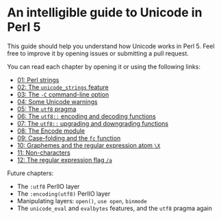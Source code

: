 # An intelligible guide to Unicode in Perl 5

This guide should help you understand how Unicode works in Perl 5. Feel free
to improve it by opening issues or submitting a pull request.

You can read each chapter by opening it or using the following links:

* [01: Perl strings](01-Perl-strings.mkdn)
* [02: The `unicode_strings` feature](02-unicode_strings.mkdn)
* [03: The `-C` command-line option](03-dash-C-CLI.mkdn)
* [04: Some Unicode warnings](04-Unicode-warnings.mkdn)
* [05: The `utf8` pragma](05-utf8-pragma.mkdn)
* [06: The `utf8::` encoding and decoding functions](06-encoding-decoding-functions.mkdn)
* [07: The `utf8::` upgrading and downgrading functions](07-upgrading-downgrading-functions.mkdn)
* [08: The Encode module](08-Encode-module.mkdn)
* [09: Case-folding and the `fc` function](09-Case-folding.mkdn)
* [10: Graphemes and the regular expression atom `\X`](10-Graphemes.mkdn)
* [11: Non-characters](11-Non-characters.mkdn)
* [12: The regular expression flag `/a`](12-regular-expression-flag-a.mkdn)

Future chapters:

* The `:utf8` PerlIO layer
* The `:encoding(utf8)` PerlIO layer
* Manipulating layers: `open()`, `use open`, `binmode`
* The `unicode_eval` and `evalbytes` features, and the `utf8` pragma again
